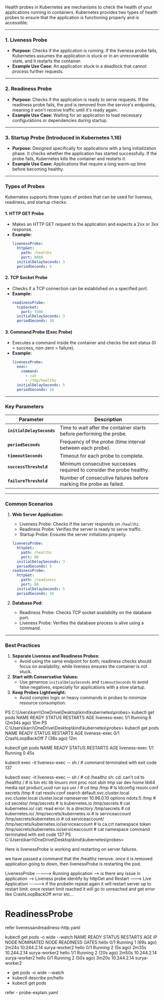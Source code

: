
Health probes in Kubernetes are mechanisms to check the health of your applications running in containers. Kubernetes provides two types of health probes to ensure that the application is functioning properly and is accessible:

---

### 1. **Liveness Probe**
   - **Purpose:** Checks if the application is running. If the liveness probe fails, Kubernetes assumes the application is stuck or in an unrecoverable state, and it restarts the container.
   - **Example Use Case:** An application stuck in a deadlock that cannot process further requests.

---

### 2. **Readiness Probe**
   - **Purpose:** Checks if the application is ready to serve requests. If the readiness probe fails, the pod is removed from the service's endpoints, meaning it won't receive traffic until it's ready again.
   - **Example Use Case:** Waiting for an application to load necessary configurations or dependencies during startup.

---

### 3. **Startup Probe** (Introduced in Kubernetes 1.16)
   - **Purpose:** Designed specifically for applications with a long initialization phase. It checks whether the application has started successfully. If the probe fails, Kubernetes kills the container and restarts it.
   - **Example Use Case:** Applications that require a long warm-up time before becoming healthy.

---

### Types of Probes
Kubernetes supports three types of probes that can be used for liveness, readiness, and startup checks:

#### 1. **HTTP GET Probe**
   - Makes an HTTP GET request to the application and expects a 2xx or 3xx response.
   - **Example:**
     ```yaml
     livenessProbe:
       httpGet:
         path: /healthz
         port: 8080
       initialDelaySeconds: 3
       periodSeconds: 5
     ```

#### 2. **TCP Socket Probe**
   - Checks if a TCP connection can be established on a specified port.
   - **Example:**
     ```yaml
     readinessProbe:
       tcpSocket:
         port: 3306
       initialDelaySeconds: 3
       periodSeconds: 10
     ```

#### 3. **Command Probe (Exec Probe)**
   - Executes a command inside the container and checks the exit status (0 = success, non-zero = failure).
   - **Example:**
     ```yaml
     livenessProbe:
       exec:
         command:
           - cat
           - /tmp/healthy
       initialDelaySeconds: 5
       periodSeconds: 10
     ```

---

### Key Parameters
| Parameter               | Description                                                             |
|-------------------------|-------------------------------------------------------------------------|
| **`initialDelaySeconds`** | Time to wait after the container starts before performing the probe.   |
| **`periodSeconds`**      | Frequency of the probe (time interval between each probe).             |
| **`timeoutSeconds`**     | Timeout for each probe to complete.                                    |
| **`successThreshold`**   | Minimum consecutive successes required to consider the probe healthy.  |
| **`failureThreshold`**   | Number of consecutive failures before marking the probe as failed.     |

---

### Common Scenarios
1. **Web Server Application:**
   - Liveness Probe: Checks if the server responds on `/healthz`.
   - Readiness Probe: Verifies the server is ready to serve traffic.
   - Startup Probe: Ensures the server initializes properly.

   ```yaml
   livenessProbe:
     httpGet:
       path: /healthz
       port: 80
     initialDelaySeconds: 3
     periodSeconds: 5
   readinessProbe:
     httpGet:
       path: /readiness
       port: 80
     initialDelaySeconds: 5
     periodSeconds: 10
   ```

2. **Database Pod:**
   - Readiness Probe: Checks TCP socket availability on the database port.
   - Liveness Probe: Verifies the database process is alive using a command.

---

### Best Practices
1. **Separate Liveness and Readiness Probes:**
   - Avoid using the same endpoint for both; readiness checks should focus on availability, while liveness ensures the container is not stuck.
2. **Start with Conservative Values:**
   - Use generous `initialDelaySeconds` and `timeoutSeconds` to avoid false negatives, especially for applications with a slow startup.
3. **Keep Probes Lightweight:**
   - Avoid complex logic or heavy commands in probes to minimize resource consumption.


PS C:\Users\karri\OneDrive\Desktop\kind\kubernetes\probes> kubectl get pods
NAME            READY   STATUS    RESTARTS        AGE
liveness-exec   1/1     Running   6 (2m34s ago)   10m
PS C:\Users\karri\OneDrive\Desktop\kind\kubernetes\probes> kubectl get pods
NAME            READY   STATUS             RESTARTS      AGE
liveness-exec   0/1     CrashLoopBackOff   7 (38s ago)   12m

 kubectl get pods
NAME            READY   STATUS    RESTARTS   AGE
liveness-exec   1/1     Running   0          45s

kubectl exec -it liveness-exec -- sh
/ # command terminated with exit code 137

kubectl exec -it liveness-exec -- sh
/ # cd /healthz
sh: cd: can't cd to /healthz
/ # ls
bin           etc           lib           linuxrc       mnt           proc          root          sbin          tmp           var
dev           home          lib64         media         opt           product_uuid  run           sys           usr
/ # cd tmp
/tmp # ls
ldconfig     resolv.conf  secrets
/tmp # cat resolv.conf
search default.svc.cluster.local svc.cluster.local cluster.local
nameserver 10.96.0.10
options ndots:5
/tmp # cd secrets/
/tmp/secrets # ls
kubernetes.io
/tmp/secrets # cat kubernetes.io/
cat: read error: Is a directory
/tmp/secrets # cd kubernetes.io/
/tmp/secrets/kubernetes.io # ls
serviceaccount
/tmp/secrets/kubernetes.io # cd serviceaccount/
/tmp/secrets/kubernetes.io/serviceaccount # ls
ca.crt     namespace  token
/tmp/secrets/kubernetes.io/serviceaccount # cat namespace command terminated with exit code 137
PS C:\Users\karri\OneDrive\Desktop\kind\kubernetes\probes> 


Here is livenessProbe is working and restarting on server failures.

we have passed a command that the /healthz remove. once it is removed application going to down, then livenessProbe is restarting the pod.

LivenessProbe -----> Running application --> is there any issue in application --> Liveness probe identify by httpGet and Restart ---> Live Application -----> if the probelm repeat again it will restart server up to restart limit. once restart limit reached it will go to unreached and get error like CrashLoopBackOff  error etc...

# ReadinessProbe

refer livenessandreadiness-http.yaml


kubectl get pods -o wide --watch
NAME    READY   STATUS    RESTARTS      AGE     IP            NODE            NOMINATED NODE   READINESS GATES
hello   0/1     Running   1 (69s ago)   2m24s   10.244.2.14   surya-worker2   <none>           <none>
hello   0/1     Running   2 (5s ago)    2m35s   10.244.2.14   surya-worker2   <none>           <none>
hello   1/1     Running   2 (20s ago)   2m50s   10.244.2.14   surya-worker2   <none>           <none>
hello   0/1     Running   2 (50s ago)   3m20s   10.244.2.14   surya-worker2   <none>           <none>


-  get pods -o wide --watch
- kubectl describe po/hello
- kubectl get pods

refer - probe-explain.yaml